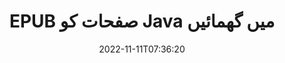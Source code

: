 ---
############################# Static ############################
layout: "auto-gen-merger"
date: 2022-11-11T07:36:20
draft: false
otherformats: pdf xps tex

############################# Head ############################
head_title: "EPUB صفحات کو Java میں گھمائیں – 90, 180, 270 زاویہ پر گھمائیں"
head_description: "دستاویزات کے انضمام API کا استعمال کرتے ہوئے کسی EPUB فائل کے مخصوص یا تمام دستاویز کے صفحات کو 90, 180, 270 روٹیشن اینگل پر گھمائیں۔"

############################# Header ############################
title: "EPUB صفحات کو Java میں گھمائیں"
description: "EPUB صفحات کو Java کوڈ کی چند سطروں کے ساتھ گھمائیں۔"
bg_image: "https://cms.admin.containerize.com/templates/aspose/App_Themes/V3/images/bg/header1.png"
bg_overlay: false
button:
    enable: true
    icon: "fas fa-arrow-down"
    label: "مفت ٹرائل ڈاؤن لوڈ کریں۔"
    link: "https://downloads.groupdocs.com/merger/java"

############################# SubMenu ############################
submenu:
    enable: true

    left:
        img_alt: "GroupDocs.Merger for Java"
        image: "https://cms.admin.containerize.com/templates/groupdocs/images/product-logos/90x90-noborder/groupdocs-merger-java.png"
        product: "GroupDocs.Merger"
        platform: "Java"

    middle:
        button:

            # button loop
            - link: "https://apireference.groupdocs.com/merger/java"
              text: "API حوالہ"

            # button loop
            - link: "https://github.com/groupdocs-merger"
              text: "کوڈ کی مثالیں۔"

            # button loop
            - link: "https://products.groupdocs.app/merger/family"
              text: "لائیو ڈیمو"

            # button loop
            - link: "https://purchase.groupdocs.com/pricing/merger/java"
              text: "قیمتوں کا تعین"

    right:
        link_download: "https://downloads.groupdocs.com/merger"
        link_learn: "https://docs.groupdocs.com/merger/java"
        link_buy: "https://purchase.groupdocs.com"

############################# About ############################
about:
    enable: true
    title: "GroupDocs.Merger for Java API کے بارے میں"
    content: |
        [GroupDocs.Merger for Java](/ur/merger/java/) PDF، Microsoft Office (Word, Excel, PowerPoint) سمیت دستاویزات کے فارمیٹس کی ایک وسیع رینج کے درمیان محفوظ طریقے سے ضم اور تقسیم کرنے کا ایک آسان حل پیش کرتا ہے۔ ، OneNote)، OpenDocument، HTML، تصاویر اور بہت سے دوسرے Java ایپلیکیشنز کے اندر۔ کوڈ کی صرف چند سطریں جوڑ کر، دستاویزات کے کئی آپریشنز انجام دیں جیسے کہ منتقل، ہٹانا، گھمانا، تبادلہ کرنا، نکالنا یا دستاویزات کے اندر موجود صفحات کا رخ تبدیل کرنا۔ دستاویزات کو ضم کرنے والا API صفحہ پر دستاویز کے ڈھانچے، فارمیٹنگ اور مواد کا تجزیہ کرنے کے لیے دستاویز کے صفحات کو بطور تصویر دیکھنے کی حمایت کرتا ہے۔
        
        GroupDocs.Merger API کارپوریٹ حل کے لیے ایک صحیح انتخاب ہے جس کے لیے فائل پیج روٹیشن فیچرز کی ضرورت ہے۔ یہ APIs تمام بڑے آپریٹنگ سسٹمز اور پلیٹ فارمز بشمول J2SE 7.0 (1.7), J2SE 8.0 (1.8), Java 10 پر اچھی طرح سے تعاون یافتہ ہیں۔

############################# Steps ############################
steps:
    enable: true
    title_left: "EPUB فائل کے صفحات کو Java میں گھمائیں"
    content_left: |
        [GroupDocs.Merger for Java](/ur/merger/java/) Java ڈویلپرز کے لیے کسی EPUB فائل کے اندر کچھ مخصوص یا تمام صفحات کو 90 پر گھمانا آسان بناتا ہے۔ 180 یا 270 گردش کا زاویہ چند آسان اقدامات کو نافذ کر کے۔
        
        * مطلوبہ گردشی زاویہ اور صفحہ نمبر کے ساتھ **RotateOptions** کو شروع کریں۔
        * **انضمام** کی نئی مثال بنائیں اور ماخذ دستاویز کا راستہ بطور کنسٹرکٹر پیرامیٹر پاس کریں۔
        * **rotatePages** کو کال کریں اور **RotateOptions** آبجیکٹ پاس کریں۔
        * **محفوظ کریں** کو کال کریں اور نتیجے میں دستاویز کو محفوظ کرنے کے لیے فائل کا راستہ بتا دیں۔

    title_right: "سسٹم کے تقاضے"
    content_right: |
        GroupDocs.Merger for Java APIs تمام بڑے پلیٹ فارمز اور آپریٹنگ سسٹمز پر تعاون یافتہ ہیں۔ ذیل کے کوڈ پر عمل کرنے سے پہلے، براہ کرم یقینی بنائیں کہ آپ کے سسٹم پر درج ذیل شرائط انسٹال ہیں۔

        * آپریٹنگ سسٹمز: مائیکروسافٹ ونڈوز، لینکس، میک او ایس
        * ترقیاتی ماحول: NetBeans, IntelliJ IDEA, Eclipse
        * فریم ورکس: J2SE 7.0 (1.7), J2SE 8.0 (1.8), Java 10
        * GroupDocs.Merger for Java کا تازہ ترین ورژن [Maven](https://repository.groupdocs.com/webapp/#/artifacts/browse/tree/General/repo/com/groupdocs/groupdocs-merger) سے ڈاؤن لوڈ کریں۔
         
    code: |
     {{% merger/additional-styles %}}
     {{< merger/code-merger title="Java مثال کے کوڈ کا استعمال کرتے ہوئے EPUB فائل کے صفحات کو کیسے گھمائیں۔">}}

        ```java    
        // GroupDocs.Merger API کا استعمال کرتے ہوئے EPUB فائل کے صفحات کو گھمائیں۔
        // گھمانے کے زاویہ اور صفحہ نمبروں کی وضاحت کرنے کے لیے RotateOptions کلاس شروع کریں
        RotateOptions rotateOptions = new RotateOptions(RotateMode.Rotate180, new int[] { 2, 3 });

        // ان پٹ EPUB دستاویز کے ساتھ فوری انضمام
        Merger merger = new Merger("input.epub");

        // rotatePages طریقہ کو کال کریں اور اس پر RotateOptions اعتراض پاس کریں۔
        merger.rotatePages(rotateOptions);
    
        // آؤٹ پٹ دستاویز کو بچانے کے لیے سیو میتھڈ کو کال کریں اور مطلوبہ فائل پاتھ پاس کریں۔
        merger.save("output.epub");
        ```
     {{< /merger/code-merger >}}

############################# Demos ############################
demos:
    enable: true
    title: "لائیو ڈیمو - گھمائیں EPUB فائل صفحات آن لائن"
    content: |
       [GroupDocs.Merger Live Demos](https://products.groupdocs.app/splitter/rotate-pages/epub) ویب سائٹ پر جا کر ابھی EPUB فائل کے صفحات کو گھمائیں۔
       لائیو ڈیمو کے درج ذیل فوائد ہیں۔
        
############################# About Formats ############################
about_formats:
    enable: true

############################# More Formats ############################
more_formats:
    enable: true
    title: "دیگر دستاویزی شکلوں کے صفحات کو گھمائیں۔"
    content: |
        فائل فارمیٹس اور امیجز کے لیے Java دستاویزات کا انضمام اور تقسیم API۔ کچھ مقبول فائل فارمیٹس کو گھمائیں جیسا کہ ذیل میں بتایا گیا ہے۔

############################# Back to top ###############################
back_to_top:
    enable: true
---